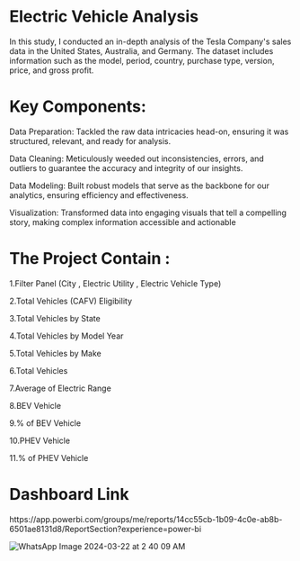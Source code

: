 # Electric Vehicle Analysis 
In this study, I conducted an in-depth analysis of the Tesla Company's sales data in the United States, Australia, and Germany. The dataset includes information such as the model, period, country, purchase type, version, price, and gross profit.

<h1>Key Components:</h1>

Data Preparation: Tackled the raw data intricacies head-on, ensuring it was structured, relevant, and ready for analysis.

Data Cleaning: Meticulously weeded out inconsistencies, errors, and outliers to guarantee the accuracy and integrity of our insights.

Data Modeling: Built robust models that serve as the backbone for our analytics, ensuring efficiency and effectiveness.

Visualization: Transformed data into engaging visuals that tell a compelling story, making complex information accessible and actionable

<h1>The Project Contain :</h1>

1.Filter Panel (City , Electric Utility , Electric Vehicle Type) 

2.Total Vehicles (CAFV) Eligibility

3.Total Vehicles by State

4.Total Vehicles by Model Year

5.Total Vehicles by Make

6.Total Vehicles

7.Average of Electric Range

8.BEV Vehicle

9.% of BEV Vehicle

10.PHEV Vehicle

11.% of PHEV Vehicle




<h1>Dashboard Link</h1>
https://app.powerbi.com/groups/me/reports/14cc55cb-1b09-4c0e-ab8b-6501ae8131d8/ReportSection?experience=power-bi

![WhatsApp Image 2024-03-22 at 2 40 09 AM](https://github.com/Omarmohammed223/Power-bi-projects/assets/158233212/62295474-5922-49e6-a1b2-8b7443d719a3)
